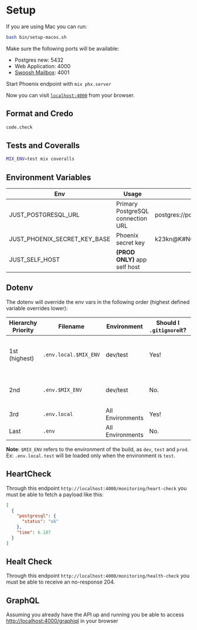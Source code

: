 # Setup

If you are using Mac you can run:

```bash
bash bin/setup-macos.sh
```

Make sure the following ports will be available:

- Postgres new: 5432
- Web Application: 4000
- [Swoosh Mailbox](https://github.com/swoosh/swoosh#mailbox-preview-in-the-browser): 4001

Start Phoenix endpoint with `mix phx.server`

Now you can visit [`localhost:4000`](http://localhost:4000) from your browser.

## Format and Credo

```bash
code.check
```

## Tests and Coveralls

```bash
MIX_ENV=test mix coveralls
```

## Environment Variables

| Env                                              | Usage                                                               | Example                                                                                  |
| ------------------------------------------------ | ------------------------------------------------------------------- | ---------------------------------------------------------------------------------------- |
| JUST_POSTGRESQL_URL                               | Primary PostgreSQL connection URL                                   | postgres://postgres:postgres@localhost:5432/just_dev                                      |
| JUST_PHOENIX_SECRET_KEY_BASE                      | Phoenix secret key                                                  | k23kn@K#N@K#N@K#KN2kn32k3                                                                |
| JUST_SELF_HOST                                    | **(PROD ONLY)** app self host                                       | 

## Dotenv

The dotenv will override the env vars in the following order (highest defined variable overrides lower):

| Hierarchy Priority | Filename              | Environment      | Should I `.gitignore`it? | Notes                                             |
| ------------------ | --------------------- | ---------------- | ------------------------ | ------------------------------------------------- |
| 1st (highest)      | `.env.local.$MIX_ENV` | dev/test         | Yes!                     | Local overrides of environment-specific settings. |
| 2nd                | `.env.$MIX_ENV`       | dev/test         | No.                      | Overrides of environment-specific settings.       |
| 3rd                | `.env.local`          | All Environments | Yes!                     | Local overrides                                   |
| Last               | `.env`                | All Environments | No.                      | The Original®                                     |

**Note**: `$MIX_ENV` refers to the environment of the build, as `dev`, `test` and `prod`. Ex: `.env.local.test` will be loaded only when the environment is `test`.

## HeartCheck

Through this endpoint `http://localhost:4000/monitoring/heart-check` you must be able to fetch a payload like this:

```json
[
  {
    "postgresql": {
      "status": "ok"
    },
    "time": 6.187
  }
]
```

## Healt Check

Through this endpoint `http://localhost:4000/monitoring/health-check` you must be able to receive an no-response 204.

## GraphQL

Assuming you already have the API up and running you be able to access [http://localhost:4000/graphiql](http://localhost:4000/graphiql) in your browser
